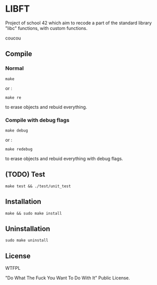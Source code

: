 # LIBFT

Project of school 42 which aim to recode a part of the standard library "libc"
functions, with custom functions.

coucou

## Compile

### Normal

	make

or :

	make re

to erase objects and rebuid everything.

### Compile with debug flags

	make debug

or :

	make redebug

to erase objects and rebuid everything with debug flags.

## (TODO) Test

	make test && ./test/unit_test

## Installation

    make && sudo make install

## Uninstallation

    sudo make uninstall

## License

WTFPL

"Do What The Fuck You Want To Do With It" Public License.
